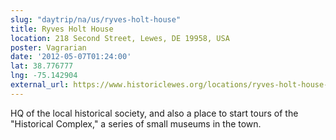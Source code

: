 ```yaml
---
slug: "daytrip/na/us/ryves-holt-house"
title: Ryves Holt House
location: 218 Second Street, Lewes, DE 19958, USA
poster: Vagrarian
date: '2012-05-07T01:24:00'
lat: 38.776777
lng: -75.142904
external_url: https://www.historiclewes.org/locations/ryves-holt-house-museum/
---
```


HQ of the local historical society, and also a place to start tours of the "Historical Complex," a series of small museums in the town.
